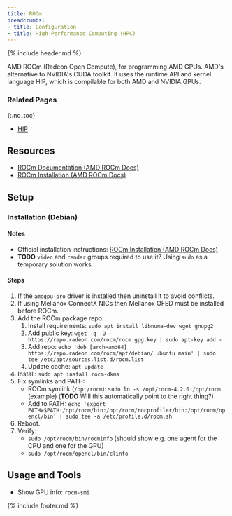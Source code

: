 ```yaml
---
title: ROCm
breadcrumbs:
- title: Configuration
- title: High-Performance Computing (HPC)
---
```

{% include header.md %}

AMD ROCm (Radeon Open Compute), for programming AMD GPUs. AMD's alternative to NVIDIA's CUDA toolkit.
It uses the runtime API and kernel language HIP, which is compilable for both AMD and NVIDIA GPUs.

### Related Pages
{:.no_toc}

- [HIP](/config/hpc/hip/)

## Resources

- [ROCm Documentation (AMD ROCm Docs)](https://rocmdocs.amd.com/)
- [ROCm Installation (AMD ROCm Docs)](https://rocmdocs.amd.com/en/latest/Installation_Guide/Installation-Guide.html)

## Setup

### Installation (Debian)

#### Notes

- Official installation instructions: [ROCm Installation (AMD ROCm Docs)](https://rocmdocs.amd.com/en/latest/Installation_Guide/Installation-Guide.html)
- **TODO** `video` and `render` groups required to use it? Using `sudo` as a temporary solution works.

#### Steps

1. If the `amdgpu-pro` driver is installed then uninstall it to avoid conflicts.
1. If using Mellanox ConnectX NICs then Mellanox OFED must be installed before ROCm.
1. Add the ROCm package repo:
    1. Install requirements: `sudo apt install libnuma-dev wget gnupg2`
    1. Add public key: `wget -q -O - https://repo.radeon.com/rocm/rocm.gpg.key | sudo apt-key add -`
    1. Add repo: `echo 'deb [arch=amd64] https://repo.radeon.com/rocm/apt/debian/ ubuntu main' | sudo tee /etc/apt/sources.list.d/rocm.list`
    1. Update cache: `apt update`
1. Install: `sudo apt install rocm-dkms`
1. Fix symlinks and PATH:
    - ROCm symlink (`/opt/rocm`): `sudo ln -s /opt/rocm-4.2.0 /opt/rocm` (example) (**TODO** Will this automatically point to the right thing?)
    - Add to PATH: `echo 'export PATH=$PATH:/opt/rocm/bin:/opt/rocm/rocprofiler/bin:/opt/rocm/opencl/bin' | sudo tee -a /etc/profile.d/rocm.sh`
1. Reboot.
1. Verify:
    - `sudo /opt/rocm/bin/rocminfo` (should show e.g. one agent for the CPU and one for the GPU)
    - `sudo /opt/rocm/opencl/bin/clinfo`

## Usage and Tools

- Show GPU info: `rocm-smi`

{% include footer.md %}
